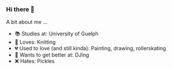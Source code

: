 ### Hi there 👋
A bit about me ... 
<!--
**michelleberry/michelleberry** is a ✨ _special_ ✨ repository because its `README.md` (this file) appears on your GitHub profile.

Here are some ideas to get you started:

- 🔭 I’m currently working on ...
- 🌱 I’m currently learning ...
- 👯 I’m looking to collaborate on ...
- 🤔 I’m looking for help with ...
- 💬 Ask me about ...
- 📫 How to reach me: ...
- 😄 Pronouns: ...
- ⚡ Fun fact: ...
-->
- 📚 Studies at: University of Guelph
- 🧶 Loves: Knitting
- 💔 Used to love (and still kinda): Painting, drawing, rollerskating
- 🎱 Wants to get better at: DJing
- ❌ Hates: Pickles
